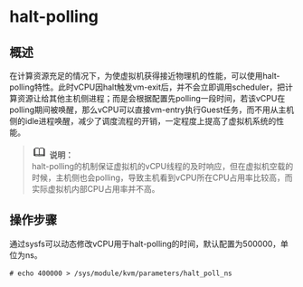 # halt-polling<a name="ZH-CN_TOPIC_0187048018"></a>

## 概述<a name="section167677162718"></a>

在计算资源充足的情况下，为使虚拟机获得接近物理机的性能，可以使用halt-polling特性。此时vCPU因halt触发vm-exit后，并不会立即调用scheduler，把计算资源让给其他主机侧进程；而是会根据配置先polling一段时间，若该vCPU在polling期间被唤醒，那么vCPU可以直接vm-entry执行Guest任务，而不用从主机侧的idle进程唤醒，减少了调度流程的开销，一定程度上提高了虚拟机系统的性能。

>![](./public_sys-resources/icon-note.gif) **说明：**   
>halt-polling的机制保证虚拟机的vCPU线程的及时响应，但在虚拟机空载的时候，主机侧也会polling，导致主机看到vCPU所在CPU占用率比较高，而实际虚拟机内部CPU占用率并不高。  

## 操作步骤<a name="section104069317271"></a>

通过sysfs可以动态修改vCPU用于halt-polling的时间，默认配置为500000，单位为ns。

```
# echo 400000 > /sys/module/kvm/parameters/halt_poll_ns
```

